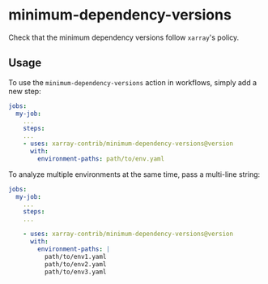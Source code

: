 # minimum-dependency-versions

Check that the minimum dependency versions follow `xarray`'s policy.

## Usage

To use the `minimum-dependency-versions` action in workflows, simply add a new step:

```yaml
jobs:
  my-job:
    ...
    steps:
    ...
    - uses: xarray-contrib/minimum-dependency-versions@version
      with:
        environment-paths: path/to/env.yaml
```

To analyze multiple environments at the same time, pass a multi-line string:

```yaml
jobs:
  my-job:
    ...
    steps:
    ...

    - uses: xarray-contrib/minimum-dependency-versions@version
      with:
        environment-paths: |
          path/to/env1.yaml
          path/to/env2.yaml
          path/to/env3.yaml
```
